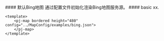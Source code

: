 <cn>
#### 默认Bing地图
通过配置文件初始化渲染Bing地图服务源。
</cn>

<us>
#### basic
xx.
</us>

```tpl
<template>
	<pj-map bordered height="480" config="../MapConfig/examples/bing.json">
	</pj-map>
</template>
```
